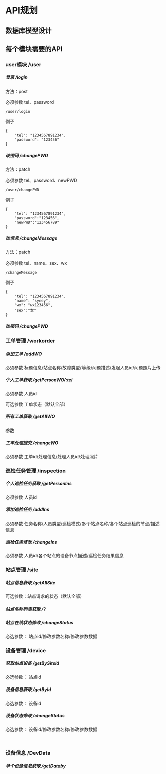 # API规划

## 数据库模型设计

## 每个模块需要的API

### user模块  /user

##### 登录 /login

方法：post

必须参数 tel、password

```
/user/login
```

例子

```
{
    "tel": "1234567891234",
    "password": "123456"
}
```

##### 改密码 /changePWD

方法：patch

必须参数 tel、password、newPWD

```
/user/changePWD
```

例子

```
{
    "tel": "1234567891234",
    "password":"123456",
    "newPWD":"123456789"
}
```

##### 改信息 /changeMessage

方法：patch

必须参数 tel、name、sex、wx

```
/changeMessage
```

例子

```
{
    "tel": "1234567891234",
    "name": "syney",
    "wx": "wx123456",
    "sex":"女"
}
```

##### 改密码 /changePWD





### 工单管理    /workorder

##### 添加工单   /addWO

必须参数    标题信息/站点名称/故障类型/等级/问题描述/发起人员id/问题照片上传

##### 个人工单获取   /getPersonWO/:tel

必须参数    人员id 

可选参数	工单状态（默认全部）

##### 所有工单获取 /getAllWO

参数

##### 工单处理提交  /changeWO

必须参数    工单id/处理信息/处理人员id/处理照片



### 巡检任务管理  /inspection

##### 个人巡检任务获取  /getPersonIns

必须参数    人员id 

##### 添加巡检任务   /addIns

必须参数    任务名称/人员类型/巡检模式/多个站点名称/各个站点巡检的节点/描述信息

##### 巡检任务修改   /changeIns

必须参数	人员id/各个站点的设备节点描述/巡检任务结果信息

### 站点管理  /site

##### 站点信息获取	/getAllSite

可选参数：站点请求的状态（默认全部）

##### 站点名称列表获取	/?

##### 站点在线状态修改	/changeStatus

必选参数：	站点id/修改参数名称/修改参数数据

### 设备管理  /device

##### 获取站点设备	/getBySiteId

必选参数：	站点id

##### 设备信息获取	/getById

必选参数：	设备id

##### 设备状态修改	/changeStatus

必选参数：	设备id/修改参数名称/修改参数数据

​      

### 设备信息	/DevData

##### 单个设备信息获取	/getDataby



